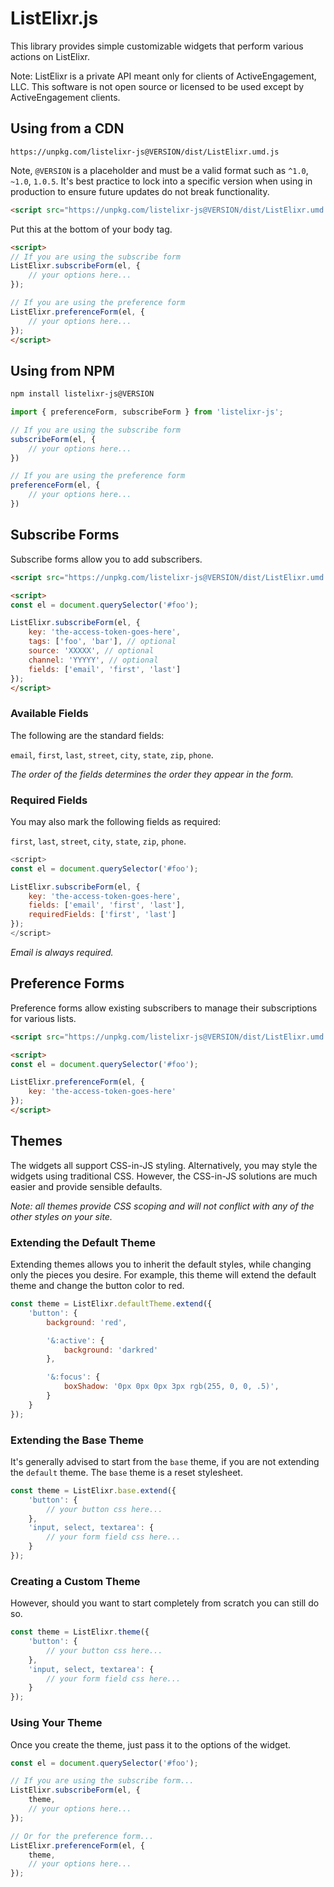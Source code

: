 # ListElixr.js

This library provides simple customizable widgets that perform various actions on ListElixr.

Note: ListElixr is a private API meant only for clients of ActiveEngagement, LLC. This software is not open source or licensed to be used except by ActiveEngagement clients.

## Using from a CDN

`https://unpkg.com/listelixr-js@VERSION/dist/ListElixr.umd.js`

Note, `@VERSION` is a placeholder and must be a valid format such as `^1.0`, `~1.0`, `1.0.5`. It's best practice to lock into a specific version when using in production to ensure future updates do not break functionality.

```html
<script src="https://unpkg.com/listelixr-js@VERSION/dist/ListElixr.umd.js"></script>
```

Put this at the bottom of your body tag.

```html
<script>
// If you are using the subscribe form
ListElixr.subscribeForm(el, {
    // your options here...
});

// If you are using the preference form
ListElixr.preferenceForm(el, {
    // your options here...
});
</script>
```

## Using from NPM

```bash
npm install listelixr-js@VERSION
```

```js
import { preferenceForm, subscribeForm } from 'listelixr-js';

// If you are using the subscribe form
subscribeForm(el, {
    // your options here...
})

// If you are using the preference form
preferenceForm(el, {
    // your options here...
})
```

## Subscribe Forms

Subscribe forms allow you to add subscribers.

```html
<script src="https://unpkg.com/listelixr-js@VERSION/dist/ListElixr.umd.js"></script>

<script>
const el = document.querySelector('#foo');

ListElixr.subscribeForm(el, {
    key: 'the-access-token-goes-here',
    tags: ['foo', 'bar'], // optional
    source: 'XXXXX', // optional
    channel: 'YYYYY', // optional
    fields: ['email', 'first', 'last']
});
</script>
```

### Available Fields

The following are the standard fields:

`email`, `first`, `last`, `street`, `city`, `state`, `zip`, `phone`.

*The order of the fields determines the order they appear in the form.*

### Required Fields

You may also mark the following fields as required:

 `first`, `last`, `street`, `city`, `state`, `zip`, `phone`.

```js
<script>
const el = document.querySelector('#foo');

ListElixr.subscribeForm(el, {
    key: 'the-access-token-goes-here',
    fields: ['email', 'first', 'last'],
    requiredFields: ['first', 'last']
});
</script>
```

*Email is always required.*

## Preference Forms

Preference forms allow existing subscribers to manage their subscriptions for various lists.

```html
<script src="https://unpkg.com/listelixr-js@VERSION/dist/ListElixr.umd.js"></script>

<script>
const el = document.querySelector('#foo');

ListElixr.preferenceForm(el, {
    key: 'the-access-token-goes-here'
});
</script>
```

## Themes

The widgets all support CSS-in-JS styling. Alternatively, you may style the widgets using traditional CSS. However, the CSS-in-JS solutions are much easier and provide sensible defaults. 

*Note: all themes provide CSS scoping and will not conflict with any of the other styles on your site.*

### Extending the Default Theme

Extending themes allows you to inherit the default styles, while changing only the pieces you desire. For example, this theme will extend the default theme and change the button color to red.

```js
const theme = ListElixr.defaultTheme.extend({
    'button': {
        background: 'red',

        '&:active': {
            background: 'darkred'
        },

        '&:focus': {
            boxShadow: '0px 0px 0px 3px rgb(255, 0, 0, .5)',
        }
    }
});
```

### Extending the Base Theme

It's generally advised to start from the `base` theme, if you are not extending the `default` theme. The `base` theme is a reset stylesheet.

```js
const theme = ListElixr.base.extend({
    'button': {
        // your button css here...
    },
    'input, select, textarea': {
        // your form field css here...
    }
});
```

### Creating a Custom Theme

However, should you want to start completely from scratch you can still do so.

```js
const theme = ListElixr.theme({
    'button': {
        // your button css here...
    },
    'input, select, textarea': {
        // your form field css here...
    }
});
```

### Using Your Theme

Once you create the theme, just pass it to the options of the widget.

```js
const el = document.querySelector('#foo');

// If you are using the subscribe form...
ListElixr.subscribeForm(el, {
    theme,
    // your options here...
});

// Or for the preference form...
ListElixr.preferenceForm(el, {
    theme,
    // your options here...
});
```
